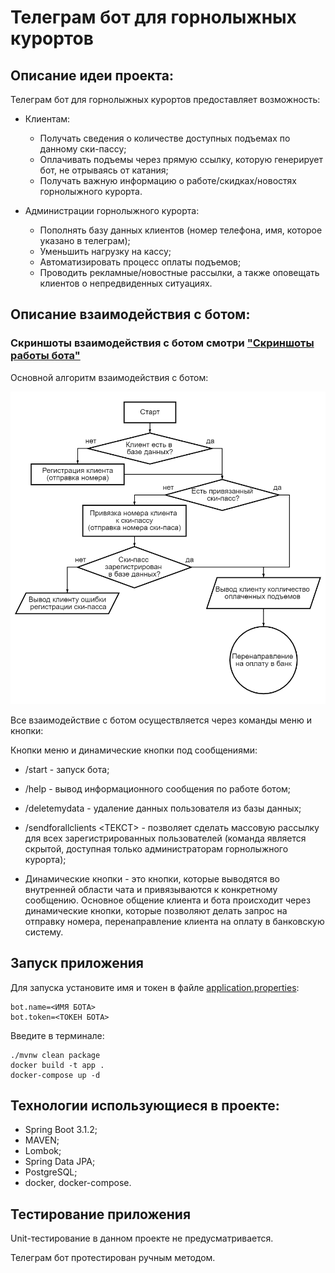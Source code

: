# Телеграм бот для горнолыжных курортов

## Описание идеи проекта:

Телеграм бот для горнолыжных курортов предоставляет возможность:

- Клиентам:
    - Получать сведения о количестве доступных подъемах по данному ски-пассу;
    - Оплачивать подъемы через прямую ссылку, которую генерирует бот, не отрываясь от катания;
    - Получать важную информацию о работе/скидках/новостях горнолыжного курорта.

- Администрации горнолыжного курорта:
    - Пополнять базу данных клиентов (номер телефона, имя, которое указано в телеграм);
    - Уменьшить нагрузку на кассу;
    - Автоматизировать процесс оплаты подъемов;
    - Проводить рекламные/новостные рассылки, а также оповещать клиентов о непредвиденных ситуациях.

## Описание взаимодействия с ботом:

### Скриншоты взаимодействия с ботом смотри ["Скриншоты работы бота"](SCREENSHOTBOT.md)

Основной алгоритм взаимодействия с ботом:

<img src="pictureForReadme/basicActions.png" alt="drawing" width="600"/>

Все взаимодействие с ботом осуществляется через команды меню и кнопки:

Кнопки меню и динамические кнопки под сообщениями:

- /start - запуск бота;
- /help - вывод информационного сообщения по работе ботом;
- /deletemydata - удаление данных пользователя из базы данных;
- /sendforallclients <ТЕКСТ> - позволяет сделать массовую рассылку для всех зарегистрированных пользователей
  (команда является скрытой, доступная только администраторам горнолыжного курорта);

- Динамические кнопки - это кнопки, которые выводятся во внутренней области чата и привязываются к конкретному
  сообщению.
  Основное общение клиента и бота происходит через динамические кнопки, которые позволяют делать запрос на отправку
  номера, перенаправление клиента на оплату в банковскую систему.

## Запуск приложения

Для запуска установите имя и токен в файле [application.properties](https://github.com/AlexanderTimin96/SkiPass_telegramBot/blob/225739f6d6cdbd901a11428e41a4d655263c065c/src/main/resources/application.properties):

````
bot.name=<ИМЯ БОТА>
bot.token=<ТОКЕН БОТА>
````

Введите в терминале:

```
./mvnw clean package
docker build -t app .
docker-compose up -d
```

## Технологии использующиеся в проекте:

- Spring Boot 3.1.2;
- MAVEN;
- Lombok;
- Spring Data JPA;
- PostgreSQL;
- docker, docker-compose.

## Тестирование приложения

Unit-тестирование в данном проекте не предусматривается.

Телеграм бот протестирован ручным методом.
